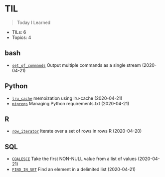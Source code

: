 # TIL
> Today I Learned

* TILs: 6
* Topics: 4

## bash

* [`set_of_commands`](bash/set_of_commands.md) Output multiple commands as a single stream (2020-04-21)

## Python

* [`lru_cache`](Python/lru_cache.md) memoization using lru-cache (2020-04-21)
* [`pipreqs`](Python/pipreqs.md) Managing Python requirements.txt (2020-04-21)

## R

* [`row_iterator`](R/row_iterator.md) Iterate over a set of rows in rows R (2020-04-20)

## SQL

* [`COALESCE`](SQL/COALESCE.md) Take the first NON-NULL value from a list of values (2020-04-21)
* [`FIND_IN_SET`](SQL/FIND_IN_SET.md) Find an element in a delimited list (2020-04-21)

